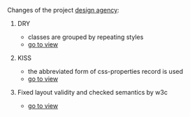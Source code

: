 Changes of the project [design agency](https://github.com/slowsleep/design-agency/tree/corrected):
1. DRY
    - classes are grouped by repeating styles
    - [go to view](https://github.com/slowsleep/design-agency/commit/61cb17855190566093ba5c1d057fe02a5531f5db)

2. KISS
    - the abbreviated form of css-properties record is used
    - [go to view](https://github.com/slowsleep/design-agency/commit/863da1a4a97a4686cc913271cef3f5b056e318bb)

3. Fixed layout validity and checked semantics by w3c
    - [go to view](https://github.com/slowsleep/design-agency/commit/9cbea3005a47c4fb30bce5f026d8f4be116c3922)

